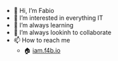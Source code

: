 - 👋 Hi, I’m Fabio
- 👀 I’m interested in everything IT
- 🌱 I’m always learning
- 💞️ I’m always lookinh to collaborate
- 📫 How to reach me
  - 🏠 [iam.f4b.io](https://iam.f4b.io)
